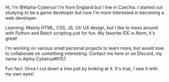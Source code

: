Hi, I’m @Alpha-Cyberus!
I'm from England but I live in Czechia. I started out studying to be a game developer but now I'm more interested in becoming a web developer.

Learning: Mainly HTML, CSS, JS, UI/ UX design, but I like to mess around with Python and Batch scripting just for fun.
My favorite IDE is Atom, it's great!

I'm working on various small personal projects to learn more, but would love to collaborate on something interesting.
Contact me here or on Discord, my name is Alpha Cyberus#6157.

Fun fact: Once I cut down a tree just by looking at it. It's true, I saw it with my own eyes!
